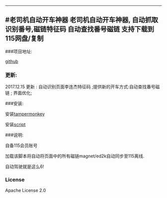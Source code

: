 ---
#老司机自动开车神器
老司机自动开车神器, 自动抓取识别番号,磁链特征码 自动查找番号磁链 支持下载到115网盘/复制
-------------

###项目地址:

[github](https://github.com/leozvc/115helper_for_insider)

### 更新:
2017.12.15 更新 : 自动识别页面李连杰特征码 ;提供新的开车方式:自动查找番号磁链 ; 界面优化;

###安装:

安装[tampermonkey](https://chrome.google.com/webstore/detail/tampermonkey/dhdgffkkebhmkfjojejmpbldmpobfkfo?hl=zh-CN)

安装[script](https://greasyfork.org/zh-CN/scripts/21537)


###说明:

自备115会员账号

加载该脚本将自动将页面中的所有磁链magnet/ed2k自动同步至115离线.

自动驾驶就是这么6!

### License
Apache License 2.0
